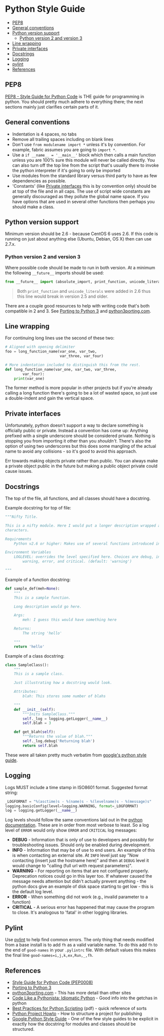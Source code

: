 # Python Style Guide

- [PEP8](#pep8)
- [General conventions](#general-conventions)
- [Python version support](#python-version-support)
    - [Python version 2 and version 3](#python-version-2-and-version-3)
- [Line wrapping](#line-wrapping)
- [Private interfaces](#private-interfaces)
- [Docstrings](#docstrings)
- [Logging](#logging)
- [pylint](#pylint)
- [References](#references)

## PEP8

[PEP8 - Style Guide for Python Code][PEP8] is THE guide for programming in python. You should pretty much adhere to everything there; the next sections mainly just clarifies certain parts of it.

## General conventions

- Indentation is 4 spaces, no tabs
- Remove all trailing spaces including on blank lines
- Don't use `from modulename import *` unless it's by convention. For example, fabric assumes you are going to `import *`.
- Use a `if __name__ = '__main__'` block which then calls a main function unless you are 100% sure this module will never be called directly. You can also turn off the top line from the script that's usually there to invoke the python interpreter if it's going to only be imported
- Use modules from the standard library versus third party to have as few dependencies as possible.
- 'Constants' (like [Private interfaces](#private-interfaces) this is by convention only) should be at top of the file and in all caps. The use of script wide constants are generally discouraged as they pollute the global name space. If you have options that are used in several other functions then perhaps you should make a class.

## Python version support

Minimum version should be 2.6 - because CentOS 6 uses 2.6. If this code is running on just about anything else (Ubuntu, Debian, OS X) then can use 2.7.x.

### Python version 2 and version 3

Where possible code should be made to run in both version. At a minimum the following `__future__` imports should be used:

```python
from __future__ import (absolute_import, print_function, unicode_literals, division)
```

> Both `print_function` and `unicode_literals` were added in 2.6 thus this line would break in version 2.5 and older.

There are a couple good resources to help with writing code that's both compatible in 2 and 3. See [Porting to Python 3][Port2Python] and [python3porting.com][python3porting].

## Line wrapping

For continuing long lines use the second of these two:

```python
# Aligned with opening delimiter
foo = long_function_name(var_one, var_two,
                         var_three, var_four)

# More indentation included to distinguish this from the rest.
def long_function_name(var_one, var_two, var_three,
        var_four):
    print(var_one)
```

The former method is more popular in other projects but if you're already calling a long function there's going to be a lot of wasted space, so just use a double-indent and gain the vertical space.

## Private interfaces

Unfortunately, python doesn't support a way to declare something is officially public or private. Instead a convention has come up: Anything prefixed with a single underscore should be considered private. Nothing is stopping you from importing it other than you *shouldn't*. There's also the option of using two underscores but this does some mangling of the actual name to avoid any collisions - so it's good to avoid this approach.

Err towards making objects private rather than public. You can always make a private object public in the future but making a public object private could cause issues.

## Docstrings

The top of the file, all functions, and all classes should have a docstring.

Example docstring for top of file:

```python
"""Nifty Title.

This is a nifty module. Here I would put a longer description wrapped at 80
characters.

Requirements
    Python v2.6 or higher: Makes use of several functions introduced in 2.6

Environment Variables
    LOGLEVEL: overrides the level specified here. Choices are debug, info,
        warning, error, and critical. (default: 'warning')

"""
```

Example of a function docstring:

```python
def sample_def(meh=None):
    """
    This is a sample function.

    Long description would go here.

    Args:
        meh: I guess this would have something here

    Returns:
        The string 'hello'

    """
    return 'hello'
```

Example of a class docstring:

```python
class SampleClass():
    """
    This is a sample class.

    Just illustrating how a docstring would look.

    Attributes:
        blah: This stores some number of blahs

    """
    def __init__(self):
        """Inits SampleClass."""
        self._log = logging.getLogger(__name__)
        self.blah = 3

    def get_blah(self):
        """Returns the value of blah."""
        self._log.debug('Returning blah')
        return self.blah
```

These were all taken pretty much verbatim from [google's python style guide](http://google-styleguide.googlecode.com/svn/trunk/pyguide.html#Comments).

## Logging

Logs MUST include a time stamp in ISO8601 format. Suggested format string:

```python
_LOGFORMAT = "%(asctime)s - %(name)s - %(levelname)s - %(message)s"
logging.basicConfig(level=logging.WARNING, format=_LOGFORMAT)
log = logging.getLogger(__name__)
```

Log levels should follow the same conventions laid out in the [python documentation](http://docs.python.org/2/howto/logging.html#logging-basic-tutorial). These are in order from most verbose to least. So a log level of `ERROR` would only show `ERROR` and `CRITICAL` log messages:

- **DEBUG** - Information that is only of use to developers and possibly for troubleshooting issues. Should only be enabled during development.
- **INFO** - Information that may be of use to end users. An example of this is when contacting an external site. At `INFO` level just say "Now contacting (insert just the hostname here)" and then at `DEBUG` level it would change to "calling (full url with request parameters)".
- **WARNING** - For reporting on items that are not configured properly. Deprecation notices could go in this layer too. If whatever caused the message needs attention but didn't actually prevent anything - the python docs give an example of disk space starting to get low - this is the default log level.
- **ERROR** - When something did not work (e.g., invalid parameter to a function)
- **CRITICAL** - A serious error has happened that may cause the program to close. It's analogous to 'fatal' in other logging libraries.

## Pylint

Use [pylint](http://www.pylint.org/) to help find common errors. The only thing that needs modified from a base install is to add `fh` as a valid variable name. To do this add `fh` to the end of `good-names` in your `.pylintrc` file. With default values this makes the final line `good-names=i,j,k,ex,Run,_,fh`.

## References

- [Style Guide for Python Code (PEP0008)][PEP8]
- [Porting to Python 3][Port2Python]
- [python3porting.com][python3porting] - This has more detail than other sites
- [Code Like a Pythonista: Idiomatic Python](http://python.net/~goodger/projects/pycon/2007/idiomatic/handout.html) - Good info into the getchas in python
- [Best Practices for Python Scripting](http://cdn.oreillystatic.com/en/assets/1/event/27/Best%20practices%20for%20_scripting_%20with%20Python%203%20Paper.pdf) (pdf) - quick reference of sorts
- [Python Project Howto](http://infinitemonkeycorps.net/docs/pph/) - How to structure a project for publishing
- [Google Python Style Guide](http://google-styleguide.googlecode.com/svn/trunk/pyguide.html) - One of the few style guides to be explicit in exactly how the docstring for modules and classes should be structured.


 [PEP8]: http://www.python.org/dev/peps/pep-0008/ "Style Guide for Python Code"
 [Port2Python]: http://docs.pythonsprints.com/python3_porting/index.html "Porting to Python 3"
 [python3porting]: http://python3porting.com/ "Python 3 Porting"
